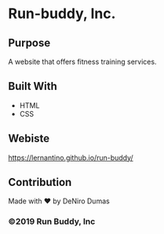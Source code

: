 # Run-buddy, Inc.

## Purpose
A website that offers fitness training services.

## Built With
* HTML
* CSS

## Webiste
https://lernantino.github.io/run-buddy/

## Contribution
Made with ❤️ by DeNiro Dumas

### ©️2019 Run Buddy, Inc
